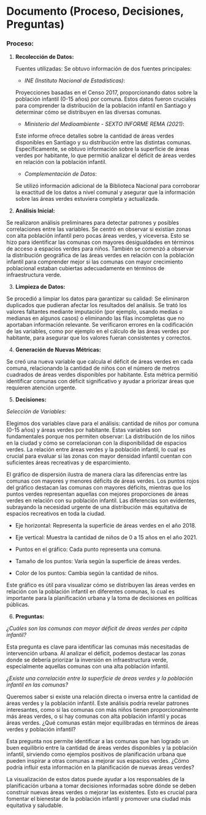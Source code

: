 # Documento (Proceso, Decisiones, Preguntas)


### **Proceso:**


1. **Recolección de Datos:**

    Fuentes utilizadas: Se obtuvo información de dos fuentes principales:
    * _INE (Instituto Nacional de Estadísticas)_: 
    
    Proyecciones basadas en el Censo 2017, proporcionando datos sobre la población infantil (0-15 años) por comuna. Estos datos fueron cruciales para comprender la distribución de la población infantil en Santiago y determinar cómo se distribuyen en las diversas comunas.

    * _Ministerio del Medioambiente - SEXTO INFORME REMA (2021)_:
    
     Este informe ofrece detalles sobre la cantidad de áreas verdes disponibles en Santiago y su distribución entre las distintas comunas. Específicamente, se obtuvo información sobre la superficie de áreas verdes por habitante, lo que permitió analizar el déficit de áreas verdes en relación con la población infantil.

    * _Complementación de Datos_:
    
     Se utilizó información adicional de la Biblioteca Nacional para corroborar la exactitud de los datos a nivel comunal y asegurar que la información sobre las áreas verdes estuviera completa y actualizada.

2. **Análisis Inicial:**

Se realizaron análisis preliminares para detectar patrones y posibles correlaciones entre las variables. Se centró en observar si existían zonas con alta población infantil pero pocas áreas verdes, y viceversa. Esto se hizo para identificar las comunas con mayores desigualdades en términos de acceso a espacios verdes para niños.
También se comenzó a observar la distribución geográfica de las áreas verdes en relación con la población infantil para comprender mejor si las comunas con mayor crecimiento poblacional estaban cubiertas adecuadamente en términos de infraestructura verde.

3. **Limpieza de Datos:**

Se procedió a limpiar los datos para garantizar su calidad:
Se eliminaron duplicados que pudieran afectar los resultados del análisis.
Se trató los valores faltantes mediante imputación (por ejemplo, usando medias o medianas en algunos casos) o eliminando las filas incompletas que no aportaban información relevante.
Se verificaron errores en la codificación de las variables, como por ejemplo en el cálculo de las áreas verdes por habitante, para asegurar que los valores fueran consistentes y correctos.

4. **Generación de Nuevas Métricas:**

Se creó una nueva variable que calcula el déficit de áreas verdes en cada comuna, relacionando la cantidad de niños con el número de metros cuadrados de áreas verdes disponibles por habitante. Esta métrica permitió identificar comunas con déficit significativo y ayudar a priorizar áreas que requieren atención urgente.



5. **Decisiones:**

_Selección de Variables:_

Elegimos dos variables clave para el análisis: cantidad de niños por comuna (0-15 años) y áreas verdes por habitante. Estas variables son fundamentales porque nos permiten observar:
La distribución de los niños en la ciudad y cómo se correlacionan con la disponibilidad de espacios verdes.
La relación entre áreas verdes y la población infantil, lo cual es crucial para evaluar si las zonas con mayor densidad infantil cuentan con suficientes áreas recreativas y de esparcimiento.

El  gráfico de dispersión ilustra de manera clara las diferencias entre las comunas con mayores y menores déficits de áreas verdes. Los puntos rojos del gráfico destacan las comunas con mayores déficits, mientras que los puntos verdes representan aquellas con mejores proporciones de áreas verdes en relación con su población infantil. Las diferencias son evidentes, subrayando la necesidad urgente de una distribución más equitativa de espacios recreativos en toda la ciudad.

- Eje horizontal: Representa la superficie de áreas verdes en el año 2018.

- Eje vertical: Muestra la cantidad de niños de 0 a 15 años en el año 2021.

- Puntos en el gráfico: Cada punto representa una comuna.

- Tamaño de los puntos: Varía según la superficie de áreas verdes.

- Color de los puntos: Cambia según la cantidad de niños.

Este gráfico es útil para visualizar cómo se distribuyen las áreas verdes en relación con la población infantil en diferentes comunas, lo cual es importante para la planificación urbana y la toma de decisiones en políticas públicas.

6. **Preguntas:**


_¿Cuáles son las comunas con mayor déficit de áreas verdes per cápita infantil?_ 

Esta pregunta es clave para identificar las comunas más necesitadas de intervención urbana. Al analizar el déficit, podemos destacar las zonas donde se debería priorizar la inversión en infraestructura verde, especialmente aquellas comunas con una alta población infantil.

_¿Existe una correlación entre la superficie de áreas verdes y la población infantil en las comunas?_

Queremos saber si existe una relación directa o inversa entre la cantidad de áreas verdes y la población infantil. Este análisis podría revelar patrones interesantes, como si las comunas con más niños tienen proporcionalmente más áreas verdes, o si hay comunas con alta población infantil y pocas áreas verdes.
¿Qué comunas están mejor equilibradas en términos de áreas verdes y población infantil?

Esta pregunta nos permite identificar a las comunas que han logrado un buen equilibrio entre la cantidad de áreas verdes disponibles y la población infantil, sirviendo como ejemplos positivos de planificación urbana que pueden inspirar a otras comunas a mejorar sus espacios verdes.
¿Cómo podría influir esta información en la planificación de nuevas áreas verdes?

La visualización de estos datos puede ayudar a los responsables de la planificación urbana a tomar decisiones informadas sobre dónde se deben construir nuevas áreas verdes o mejorar las existentes. Esto es crucial para fomentar el bienestar de la población infantil y promover una ciudad más equitativa y saludable.